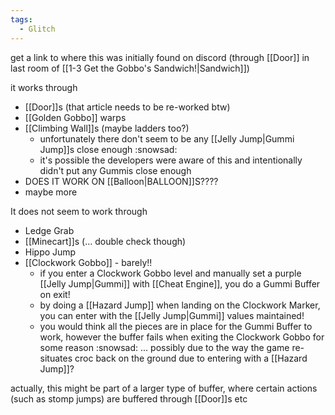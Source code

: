 ```yaml
---
tags:
  - Glitch
---
```

get a link to where this was initially found on discord (through [[Door]] in last room of [[1-3 Get the Gobbo's Sandwich!|Sandwich]])

it works through
- [[Door]]s (that article needs to be re-worked btw)
- [[Golden Gobbo]] warps
- [[Climbing Wall]]s (maybe ladders too?)
	- unfortunately there don't seem to be any [[Jelly Jump|Gummi Jump]]s close enough :snowsad:
	- it's possible the developers were aware of this and intentionally didn't put any Gummis close enough
- DOES IT WORK ON [[Balloon|BALLOON]]S????
- maybe more

It does not seem to work through
- Ledge Grab
- [[Minecart]]s (... double check though)
- Hippo Jump
- [[Clockwork Gobbo]] - barely!!
	- if you enter a Clockwork Gobbo level and manually set a purple [[Jelly Jump|Gummi]] with [[Cheat Engine]], you do a Gummi Buffer on exit!
	- by doing a [[Hazard Jump]] when landing on the Clockwork Marker, you can enter with the [[Jelly Jump|Gummi]] values maintained!
	- you would think all the pieces are in place for the Gummi Buffer to work, however the buffer fails when exiting the Clockwork Gobbo for some reason :snowsad: ...  possibly due to the way the game re-situates croc back on the ground due to entering with a [[Hazard Jump]]?

actually, this might be part of a larger type of buffer, where certain actions (such as stomp jumps) are buffered through [[Door]]s etc